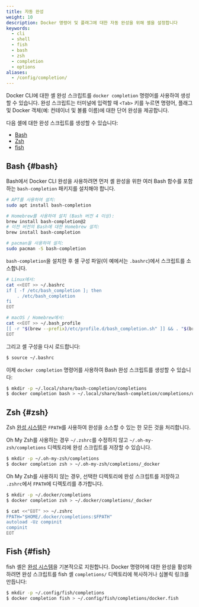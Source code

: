 ```yaml
---
title: 자동 완성
weight: 10
description: Docker 명령어 및 플래그에 대한 자동 완성을 위해 셸을 설정합니다
keywords:
  - cli
  - shell
  - fish
  - bash
  - zsh
  - completion
  - options
aliases:
  - /config/completion/
---
```


Docker CLI에 대한 셸 완성 스크립트를 `docker completion` 명령어를 사용하여 생성할 수 있습니다. 완성 스크립트는 터미널에 입력할 때 `<Tab>` 키를 누르면 명령어, 플래그 및 Docker 객체(예: 컨테이너 및 볼륨 이름)에 대한 단어 완성을 제공합니다.

다음 셸에 대한 완성 스크립트를 생성할 수 있습니다:

- [Bash](#bash)
- [Zsh](#zsh)
- [fish](#fish)

## Bash {#bash}

Bash에서 Docker CLI 완성을 사용하려면 먼저 셸 완성을 위한 여러 Bash 함수를 포함하는 `bash-completion` 패키지를 설치해야 합니다.

```bash
# APT를 사용하여 설치:
sudo apt install bash-completion

# Homebrew를 사용하여 설치 (Bash 버전 4 이상):
brew install bash-completion@2
# 이전 버전의 Bash에 대한 Homebrew 설치:
brew install bash-completion

# pacman을 사용하여 설치:
sudo pacman -S bash-completion
```

`bash-completion`을 설치한 후 셸 구성 파일(이 예에서는 `.bashrc`)에서 스크립트를 소스합니다.

```bash
# Linux에서:
cat <<EOT >> ~/.bashrc
if [ -f /etc/bash_completion ]; then
    . /etc/bash_completion
fi
EOT

# macOS / Homebrew에서:
cat <<EOT >> ~/.bash_profile
[[ -r "$(brew --prefix)/etc/profile.d/bash_completion.sh" ]] && . "$(brew --prefix)/etc/profile.d/bash_completion.sh"
EOT
```

그리고 셸 구성을 다시 로드합니다:

```bash
$ source ~/.bashrc
```

이제 `docker completion` 명령어를 사용하여 Bash 완성 스크립트를 생성할 수 있습니다:

```bash
$ mkdir -p ~/.local/share/bash-completion/completions
$ docker completion bash > ~/.local/share/bash-completion/completions/docker
```

## Zsh {#zsh}

Zsh [완성 시스템](http://zsh.sourceforge.net/Doc/Release/Completion-System.html)은 `FPATH`를 사용하여 완성을 소스할 수 있는 한 모든 것을 처리합니다.

Oh My Zsh를 사용하는 경우 `~/.zshrc`를 수정하지 않고 `~/.oh-my-zsh/completions` 디렉토리에 완성 스크립트를 저장할 수 있습니다.

```bash
$ mkdir -p ~/.oh-my-zsh/completions
$ docker completion zsh > ~/.oh-my-zsh/completions/_docker
```

Oh My Zsh를 사용하지 않는 경우, 선택한 디렉토리에 완성 스크립트를 저장하고 `.zshrc`에서 `FPATH`에 디렉토리를 추가합니다.

```bash
$ mkdir -p ~/.docker/completions
$ docker completion zsh > ~/.docker/completions/_docker
```

```bash
$ cat <<"EOT" >> ~/.zshrc
FPATH="$HOME/.docker/completions:$FPATH"
autoload -Uz compinit
compinit
EOT
```

## Fish {#fish}

fish 셸은 [완성 시스템](https://fishshell.com/docs/current/#tab-completion)을 기본적으로 지원합니다.
Docker 명령어에 대한 완성을 활성화하려면 완성 스크립트를 fish 셸 `completions/` 디렉토리에 복사하거나 심볼릭 링크를 만듭니다:

```bash
$ mkdir -p ~/.config/fish/completions
$ docker completion fish > ~/.config/fish/completions/docker.fish
```
